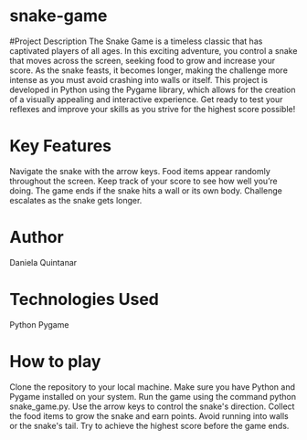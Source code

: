 # snake-game
#Project Description
The Snake Game is a timeless classic that has captivated players of all ages. In this exciting adventure, you control a snake that moves across the screen, seeking food to grow and increase your score. As the snake feasts, it becomes longer, making the challenge more intense as you must avoid crashing into walls or itself. This project is developed in Python using the Pygame library, which allows for the creation of a visually appealing and interactive experience. Get ready to test your reflexes and improve your skills as you strive for the highest score possible!

# Key Features
Navigate the snake with the arrow keys.
Food items appear randomly throughout the screen.
Keep track of your score to see how well you’re doing.
The game ends if the snake hits a wall or its own body.
Challenge escalates as the snake gets longer.

# Author
Daniela Quintanar

# Technologies Used 
Python
Pygame

# How to play
Clone the repository to your local machine.
Make sure you have Python and Pygame installed on your system.
Run the game using the command python snake_game.py.
Use the arrow keys to control the snake's direction.
Collect the food items to grow the snake and earn points.
Avoid running into walls or the snake's tail.
Try to achieve the highest score before the game ends.










